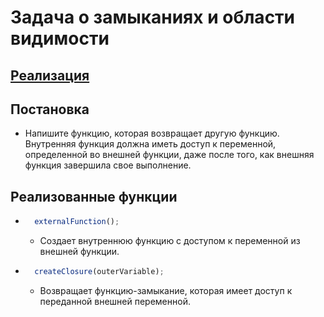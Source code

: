 # Задача о замыканиях и области видимости

## [Реализация](./index.js)

## Постановка 
- Напишите функцию, которая возвращает другую функцию. Внутренняя функция должна иметь доступ к переменной, определенной во внешней функции, даже после того, как внешняя функция завершила свое выполнение.

## Реализованные функции
- ```javascript
    externalFunction();
  ```
  - Cоздает внутреннюю функцию с доступом к переменной из внешней функции.

- ```javascript
    createClosure(outerVariable);
  ```
    - Возвращает функцию-замыкание, которая имеет доступ к переданной внешней переменной.